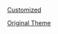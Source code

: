 [Customized](https://addons.mozilla.org/en-US/developers/addon/cc814ef2cbda47d8b067/versions)

[Original Theme](https://addons.mozilla.org/en-US/firefox/addon/pusheen-love-pink/?src=search)
